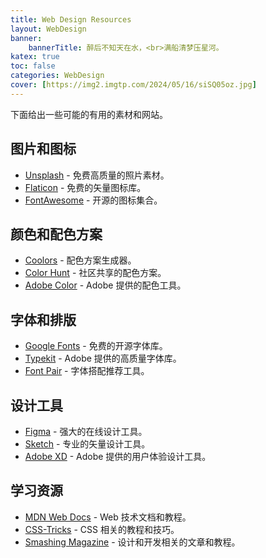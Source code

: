 ```yaml
---
title: Web Design Resources
layout: WebDesign
banner:
	bannerTitle: 醉后不知天在水，<br>满船清梦压星河。
katex: true
toc: false
categories: WebDesign
cover: [https://img2.imgtp.com/2024/05/16/siSQ05oz.jpg]
---
```


下面给出一些可能的有用的素材和网站。

## 图片和图标

- [Unsplash](https://unsplash.com/) - 免费高质量的照片素材。
- [Flaticon](https://www.flaticon.com/) - 免费的矢量图标库。
- [FontAwesome](https://fontawesome.com/) - 开源的图标集合。

## 颜色和配色方案

- [Coolors](https://coolors.co/) - 配色方案生成器。
- [Color Hunt](https://colorhunt.co/) - 社区共享的配色方案。
- [Adobe Color](https://color.adobe.com/) - Adobe 提供的配色工具。

## 字体和排版

- [Google Fonts](https://fonts.google.com/) - 免费的开源字体库。
- [Typekit](https://fonts.adobe.com/typekit) - Adobe 提供的高质量字体库。
- [Font Pair](https://fontpair.co/) - 字体搭配推荐工具。

## 设计工具

- [Figma](https://www.figma.com/) - 强大的在线设计工具。
- [Sketch](https://www.sketch.com/) - 专业的矢量设计工具。
- [Adobe XD](https://www.adobe.com/products/xd.html) - Adobe 提供的用户体验设计工具。

## 学习资源

- [MDN Web Docs](https://developer.mozilla.org/) - Web 技术文档和教程。
- [CSS-Tricks](https://css-tricks.com/) - CSS 相关的教程和技巧。
- [Smashing Magazine](https://www.smashingmagazine.com/) - 设计和开发相关的文章和教程。
